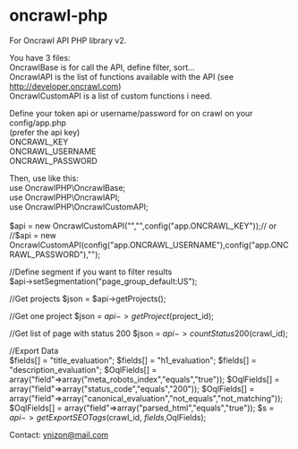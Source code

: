 # oncrawl-php
For Oncrawl API PHP library v2.

You have 3 files:<br/>
OncrawlBase is for call the API, define filter, sort...<br/>
OncrawlAPI is the list of functions available with the API (see http://developer.oncrawl.com)<br/>
OncrawlCustomAPI is a list of custom functions i need. <br/>

Define your token api or username/password for on crawl on your config/app.php<br/>
(prefer the api key)<br/>
ONCRAWL_KEY<br/>
ONCRAWL_USERNAME<br/>
ONCRAWL_PASSWORD<br/>

Then, use like this:<br/>
use OncrawlPHP\OncrawlBase;<br/>
use OncrawlPHP\OncrawlAPI;<br/>
use OncrawlPHP\OncrawlCustomAPI;<br/>
<br/>
$api = new OncrawlCustomAPI("","",config("app.ONCRAWL_KEY"));// or
//$api = new OncrawlCustomAPI(config("app.ONCRAWL_USERNAME"),config("app.ONCRAWL_PASSWORD"),"");

//Define segment if you want to filter results<br/>
$api->setSegmentation("page_group_default:US");

//Get projects
$json = $api->getProjects();

//Get one project
$json = $api->getProject($project_id);

//Get list of page with status 200
$json = $api->countStatus200($crawl_id);

//Export Data<br/>
$fields[] = "title_evaluation";
$fields[] = "h1_evaluation";
$fields[] = "description_evaluation";
$OqlFields[] = array("field"=>array("meta_robots_index","equals","true"));
$OqlFields[] = array("field"=>array("status_code","equals","200"));
$OqlFields[] = array("field"=>array("canonical_evaluation","not_equals","not_matching"));
$OqlFields[] = array("field"=>array("parsed_html","equals","true"));
$s = $api->getExportSEOTags($crawl_id, $fields,$OqlFields);
<br/>

Contact: ynizon@mail.com
